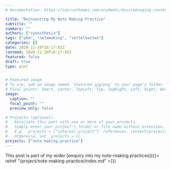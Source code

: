 ```yaml
---
# Documentation: https://sourcethemes.com/academic/docs/managing-content/

title: "Reinventing My Note Making Practice"
subtitle: ""
summary: ""
authors: ["synesthesia"]
tags: ["pkm", "notemaking", "zettelkasten"]
categories: []
date: 2020-11-20T16:17:02Z
lastmod: 2020-11-20T16:17:02Z
featured: false
draft: true
type: post


# Featured image
# To use, add an image named `featured.jpg/png` to your page's folder.
# Focal points: Smart, Center, TopLeft, Top, TopRight, Left, Right, BottomLeft, Bottom, BottomRight.
image:
  caption: ""
  focal_point: ""
  preview_only: false

# Projects (optional).
#   Associate this post with one or more of your projects.
#   Simply enter your project's folder or file name without extension.
#   E.g. `projects = ["internal-project"]` references `content/project/deep-learning/index.md`.
#   Otherwise, set `projects = []`.
projects: ["note-making-practice"]
---
```


This post is part of my wider [enquiry into my note-making practices]({{< relref  "/project/note-making-practice/index.md" >}})